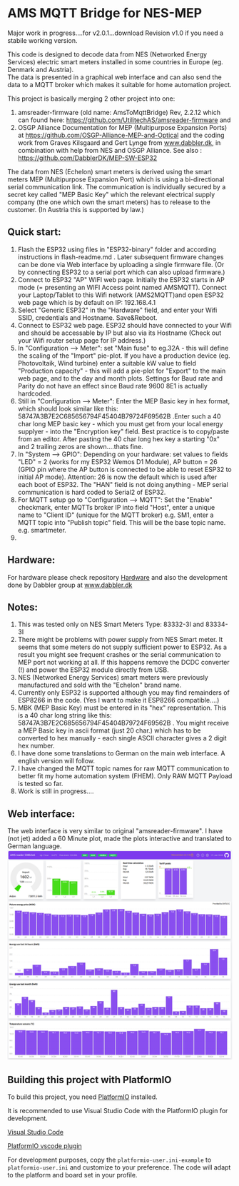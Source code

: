 # AMS MQTT Bridge for NES-MEP

Major work in progress....for v2.0.1...download Revision v1.0 if you need a stabile working version.

This code is designed to decode data from NES (Networked Energy Services) electric smart meters installed in some countries in Europe (eg. Denmark and Austria).  
The data is presented in a graphical web interface and can also send the data to a MQTT broker which makes it suitable for home automation project.

This project is basically merging 2 other project into one:
1) amsreader-firmware (old name: AmsToMqttBridge) Rev, 2.2.12  which can found here: https://github.com/UtilitechAS/amsreader-firmware  and
2) OSGP Alliance Documentation for MEP (Multipurpose Expansion Ports) at https://github.com/OSGP-Alliance-MEP-and-Optical and the coding work from Graves Kilsgaard and Gert Lynge from www.dabbler.dk, in combination with help from NES and OSGP Alliance. See also : https://github.com/DabblerDK/MEP-SW-ESP32 

The data from NES (Echelon) smart meters is derived using the smart meters MEP (Multipurpose Expansion Port) which is using a bi-directional serial communication link. The communication is individually secured by a secret key called "MEP Basic Key" which the relevant electrical supply company (the one which own the smart meters) has to release to the customer. (In Austria this is supported by law.)


## Quick start:
1) Flash the ESP32 using files in "ESP32-binary" folder and according instructions in flash-readme.md . Later subsequent firmware changes can be done via Web interface by uploading a single firmware file. (Or by connecting ESP32 to a serial port which can also upload firmware.)
2) Connect to ESP32 "AP" WIFI web page. Initially the ESP32 starts in AP mode (= presenting an WIFI Access point named AMSMQTT). Connect your Laptop/Tablet to this Wifi network (AMS2MQTT)and open ESP32 web page which is by default on IP: 192.168.4.1 
3) Select "Generic ESP32" in the "Hardware" field, and enter your Wifi SSID, credentials and Hostname. Save&Reboot.
4) Connect to ESP32 web page. ESP32 should have connected to your Wifi and should be accessable by IP but also via its Hostname (Check out your Wifi router setup page for IP address.)
5) In "Configuration --> Meter": set "Main fuse" to eg.32A - this will define the scaling of the "Import" pie-plot. If you have a production device (eg. Photovoltaik, Wind turbine) enter a suitable kW value to field "Production capacity" - this will add a pie-plot for "Export" to the main web page, and to the day and month plots. Settings for Baud rate and Parity do not have an effect since Baud rate 9600 8E1 is actually hardcoded.
6) Still in "Configuration --> Meter": Enter the MEP Basic key in hex format, which should look similar like this: 58747A3B7E2C685656794F45404B79724F69562B .Enter such a 40 char long MEP basic key - which you must get from your local energy supplyer - into the "Encryption key" field. Best practice is to copy/paste from an editor. After pasting the 40 char long hex key a starting "0x" and 2 trailing zeros are shown....thats fine.
7) In "System --> GPIO": Depending on your hardware: set values to fields "LED" = 2 (works for my ESP32 Wemos D1 Module), AP button = 26 (GPIO pin where the AP button is connected to be able to reset ESP32 to initial AP mode). 
Attention: 26 is now the default which is used after each boot of ESP32. 
The "HAN" field is not doing anything - MEP serial communication is hard coded to Serial2 of ESP32.
8) For MQTT setup go to  "Configuration --> MQTT": Set the "Enable" checkmark, enter MQTTs broker IP into field "Host", enter a unique name to "Client ID" (unique for the MQTT broker) e.g. SM1, enter a MQTT topic into "Publish topic" field. This will be the base topic name. e.g. smartmeter.
9) 

## Hardware:
For hardware please check repository [Hardware](https://github.com/ehorvat1/NES-MEP-Reader/tree/main/Hardware) and also the development done by Dabbler group at www.dabbler.dk

## Notes:
1) This was tested only on NES Smart Meters Type: 83332-3I and 83334-3I 
2) There might be problems with power supply from NES Smart meter. It seems that some meters do not supply sufficient power to ESP32. As a result you might see frequent crashes or the serial communication to MEP port not working at all. If this happens remove the DCDC converter (!) and power the ESP32 module directly from USB.
3) NES (Networked Energy Services) smart meters were previously manufactured and sold with the "Echelon" brand name.
4) Currently only ESP32 is supported although you may find remainders of ESP8266 in the code. (Yes I want to make it ESP8266 compatible....)
5) MBK (MEP Basic Key) must be entered in its "hex" representation. This is a 40 char long string like this: 58747A3B7E2C685656794F45404B79724F69562B . You might receive a MEP Basic key in ascii format (just 20 char.) which has to be converted to hex manually - each single ASCII character gives a 2 digit hex number.
6) I have done some translations to German on the main web interface. A english version will follow.
7) I have changed the MQTT topic names for raw MQTT communication to better fit my home automation system (FHEM). Only RAW MQTT Payload is tested so far.
8) Work is still in progress....

## Web interface:
The web interface is very similar to original "amsreader-firmware". I have (not jet)  added a 60 Minute plot, made the plots interactive and translated to German language.
<img src="webui.png">



## Building this project with PlatformIO
To build this project, you need [PlatformIO](https://platformio.org/) installed.

It is recommended to use Visual Studio Code with the PlatformIO plugin for development.

[Visual Studio Code](https://code.visualstudio.com/download)

[PlatformIO vscode plugin](https://platformio.org/install/ide?install=vscode)

For development purposes, copy the ```platformio-user.ini-example``` to ```platformio-user.ini``` and customize to your preference. The code will adapt to the platform and board set in your profile. 
